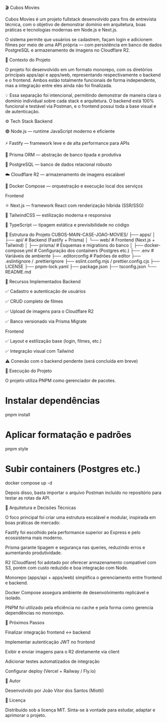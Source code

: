 🎬 Cubos Movies

Cubos Movies é um projeto fullstack desenvolvido para fins de entrevista técnica, com o objetivo de demonstrar domínio em arquitetura, boas práticas e tecnologias modernas em Node.js e Next.js.

O sistema permite que usuários se cadastrem, façam login e adicionem filmes por meio de uma API própria — com persistência em banco de dados PostgreSQL e armazenamento de imagens no Cloudflare R2.

🧠 Contexto do Projeto

O projeto foi desenvolvido em um formato monorepo, com os diretórios principais apps/api e apps/web, representando respectivamente o backend e o frontend.
Ambos estão totalmente funcionais de forma independente, mas a integração entre eles ainda não foi finalizada.

💡 Essa separação foi intencional, permitindo demonstrar de maneira clara o domínio individual sobre cada stack e arquitetura.
O backend está 100% funcional e testável via Postman, e o frontend possui toda a base visual e de autenticação.

⚙️ Tech Stack
Backend

🟢 Node.js — runtime JavaScript moderno e eficiente

⚡ Fastify — framework leve e de alta performance para APIs

🧩 Prisma ORM — abstração de banco tipada e produtiva

🐘 PostgreSQL — banco de dados relacional robusto

☁️ Cloudflare R2 — armazenamento de imagens escalável

🐳 Docker Compose — orquestração e execução local dos serviços

Frontend

⚛️ Next.js — framework React com renderização híbrida (SSR/SSG)

🎨 TailwindCSS — estilização moderna e responsiva

🧠 TypeScript — tipagem estática e previsibilidade no código

🧩 Estrutura do Projeto
CUBOS-MAIN-CASE-JOAO-MOVIES/
├── apps/
│   ├── api/       # Backend (Fastify + Prisma)
│   └── web/       # Frontend (Next.js + Tailwind)
│
├── prisma/        # Esquemas e migrations do banco
│
├── docker-compose.yml   # Configuração dos containers (Postgres etc.)
├── .env                 # Variáveis de ambiente
├── .editorconfig         # Padrões de editor
├── .eslintignore / .prettierignore
├── eslint.config.mjs / prettier.config.cjs
├── LICENSE
├── pnpm-lock.yaml
├── package.json
├── tsconfig.json
└── README.md

🧪 Recursos Implementados
Backend

✅ Cadastro e autenticação de usuários

✅ CRUD completo de filmes

✅ Upload de imagens para o Cloudflare R2

✅ Banco versionado via Prisma Migrate

Frontend

✅ Layout e estilização base (login, filmes, etc.)

✅ Integração visual com Tailwind

⚠️ Conexão com o backend pendente (será concluída em breve)

🚀 Execução do Projeto

O projeto utiliza PNPM como gerenciador de pacotes.

# Instalar dependências
pnpm install

# Aplicar formatação e padrões
pnpm style

# Subir containers (Postgres etc.)
docker compose up -d


Depois disso, basta importar o arquivo Postman incluído no repositório para testar as rotas da API.

🧱 Arquitetura e Decisões Técnicas

O foco principal foi criar uma estrutura escalável e modular, inspirada em boas práticas de mercado:

Fastify foi escolhido pela performance superior ao Express e pelo ecossistema mais moderno.

Prisma garante tipagem e segurança nas queries, reduzindo erros e aumentando produtividade.

R2 (Cloudflare) foi adotado por oferecer armazenamento compatível com S3, porém com custo reduzido e boa integração com Node.

Monorepo (apps/api + apps/web) simplifica o gerenciamento entre frontend e backend.

Docker Compose assegura ambiente de desenvolvimento replicável e isolado.

PNPM foi utilizado pela eficiência no cache e pela forma como gerencia dependências no monorepo.

🧭 Próximos Passos

 Finalizar integração frontend ↔ backend

 Implementar autenticação JWT no frontend

 Exibir e enviar imagens para o R2 diretamente via client

 Adicionar testes automatizados de integração

 Configurar deploy (Vercel + Railway / Fly.io)

👤 Autor

Desenvolvido por João Vitor dos Santos (Miotti)

📄 Licença

Distribuído sob a licença MIT.
Sinta-se à vontade para estudar, adaptar e aprimorar o projeto.

